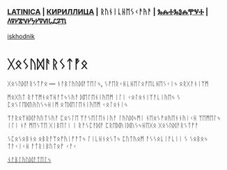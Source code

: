 ### [LATINICA](../Latn/Gosudarstvo.md) | [КИРИЛЛИЦА](../Cyrl/Государство.md) | ᚱᚢᚾᛁᚳᚺᛖᛊᚲᚨᚤᚨ | [ⰃⰎⰀⰃⰑⰎⰉⰜⰀ](../Glag/Ⰳⱁⱄⱆⰴⰰⱃⱄⱅⰲⱁ.md) | [𐍓𐍠𐍔𐍮𐍝𐍔𐍟𐍔𐍠𐍜𐍡𐍚𐍐𐍴](../Perm/𐍒𐍞𐍡𐍣𐍓𐍐𐍠𐍡𐍢𐍮𐍞.md)
[iskhodnik](./KNIGA/Gosudarstvo.md)

# ᚷᛟᛊᚢᛞᚨᚱᛊᛏᚡᛟ

ᚷᛟᛊᚢᛞᚨᚱᛊᛏᚡᛟ — ᚾᚨᛒᛚᚤᚢᛞᚨᛏᛖᛚᛃ, ᛊᚡᛖᚱᚲᚺᚳᚺᛖᛚᛟᚡᛖᚳᚺᛖᛊᚲᛁᛃ ᛟᚱᚷᚨᚾᛁᛉᛗ



ᛗᛟᚷᚢᛏ ᚱᚨᛉᛗᚾᛟᛉᚺᚨᛏᛃᛊᚤᚨ ᛞᛖᛚᛖᚾᛁᚤᛖᛗ ᛁᛚᛁ ᚲᛟᛚᛟᚾᛁᛉᚨᚳᛁᚤᛖᛃ ᛊ ᛈᛟᛊᛚᛖᛞᚢᚤᚢᛊᛃᚺᛁᛗ ᛟᛏᛞᛖᛚᛖᚾᛁᚤᛖᛗ ᚲᛟᛚᛟᚾᛁᛃ

ᛉᚨᚱᛟᛉᚺᛞᚨᚤᚢᛏᛊᚤᚨ ᛈᛟᛊᛚᛖ ᛉᚨᛊᛖᛚᛖᚾᛁᚤᚨ ᛚᚤᚢᛞᛃᛗᛁ ᚾᛖᛟᛊᚡᛟᚤᛖᚾᚾᚤᛁᚲᚺ ᛉᛖᛗᛖᛚᛃ ᛁᛚᛁ ᚾᚨ ᛗᛖᛊᛏᛖ ᚷᛁᛒᛖᛚᛁ ᛁ ᚱᚨᛊᛈᚨᛞᚨ ᛈᚱᛖᛞᚤᛁᛞᚢᛊᛃᚺᛖᚷᛟ ᚷᛟᛊᚢᛞᚨᚱᛊᛏᚡᚨ

ᛊᛈᛟᛊᛟᛒᚾᛟ ᛟᛒᚱᚨᛉᛟᚡᚤᛁᚡᚨᛏᛃ ᛚᛁᚳᚺᚾᛟᛊᛏᛃ ᛈᚢᛏᚤᛟᛗ ᚨᛊᛊᛟᚳᛁᚨᚳᛁᛁ ᛊ ᛊᛟᛒᛟᛃ ᛏᚨᚲᛁᚲᚺ ᚨᛏᚱᛁᛒᚢᛏᛟᚡ ᚲᚨᚲ 

[ᚾᚨᛒᛚᚤᚢᛞᚨᛏᛖᛚᛃ](ᚾᚨᛒᛚᚤᚢᛞᚨᛏᛖᛚᛃ.md)
